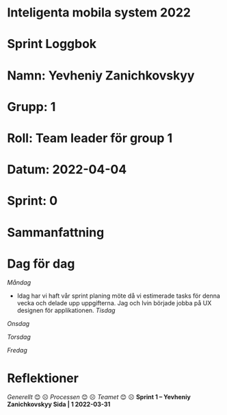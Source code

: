 #
# **Inteligenta mobila system 2022**
#
#
#
# **Sprint Loggbok**
# **Namn:	Yevheniy Zanichkovskyy**
# **Grupp:	1**
# **Roll:	Team leader för group 1**
# **Datum:	2022-04-04**
# **Sprint: 	0**
#
# **Sammanfattning**

# **Dag för dag**
*Måndag*
- Idag har vi haft vår sprint planing möte då vi estimerade tasks för denna vecka och delade upp uppgifterna. Jag och Ivin började jobba på UX designen för applikationen. 
*Tisdag*

*Onsdag*

*Torsdag*

*Fredag*

# **Reflektioner** 
*Generellt*
😊
☹
*Processen*
😊
☹
*Teamet*
😊
☹
**Sprint 1 – Yevheniy Zanichkovskyy	Sida | 1	2022-03-31**